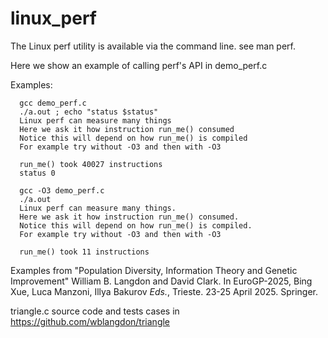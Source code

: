 # linux_perf
The Linux perf utility is available via the command line.
see man perf.

Here we show an example of calling perf's API in demo_perf.c

Examples:
```
  gcc demo_perf.c
  ./a.out ; echo "status $status"
  Linux perf can measure many things
  Here we ask it how instruction run_me() consumed
  Notice this will depend on how run_me() is compiled
  For example try without -O3 and then with -O3
  
  run_me() took 40027 instructions
  status 0

  gcc -O3 demo_perf.c
  ./a.out 
  Linux perf can measure many things. 
  Here we ask it how instruction run_me() consumed. 
  Notice this will depend on how run_me() is compiled. 
  For example try without -O3 and then with -O3 
  
  run_me() took 11 instructions
```

Examples from "Population Diversity, Information Theory and Genetic Improvement"
William B. Langdon and David Clark. In EuroGP-2025, Bing Xue, Luca Manzoni, Illya Bakurov _Eds._,
Trieste.
23-25 April 2025.
Springer.

triangle.c source code and tests cases in https://github.com/wblangdon/triangle
